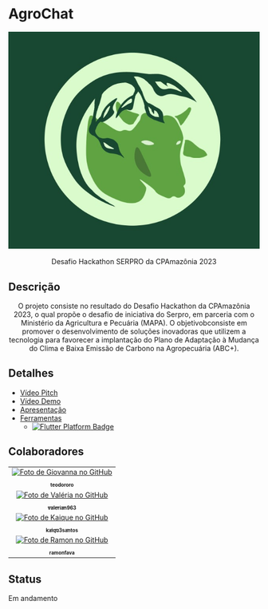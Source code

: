 # AgroChat

<div align="center">
<img src="Logo_AgroChat.JPG" alt="Logo" >
<p align="center">Desafio Hackathon SERPRO da CPAmazônia 2023</p>
</div>

## Descrição 
<p align="center">O projeto consiste no resultado do Desafio Hackathon da CPAmazônia 2023, o qual propõe o desafio de iniciativa do Serpro, em parceria com o Ministério da Agricultura e Pecuária (MAPA). O objetivobconsiste em promover o desenvolvimento de soluções inovadoras que utilizem a tecnologia para favorecer a implantação do Plano de Adaptação à Mudança do Clima e Baixa Emissão de Carbono na Agropecuária (ABC+).</p>

## Detalhes
<!--ts-->
   * [Vídeo Pitch](#)
   * [Vídeo Demo](https://youtube.com/shorts/igeE1SR0M9I?feature=share)
   * [Apresentação](#apresentacao)
   * [Ferramentas](#ferramentas)
      * <a href="https://github.com/EdsonBueno/infinite_scroll_pagination" rel="noopener" target="_blank"><img src="https://img.shields.io/badge/platform-flutter-ff69b4.svg" alt="Flutter Platform Badge"></a>

<!--te-->
## Colaboradores
<table>
  
  <tr>
    <td align="center">
      <a href="http://github.com/u/64561542"> 
        <img src="https://avatars.githubusercontent.com/<teodororo>" width="100px;" alt="Foto de Giovanna no GitHub"/><br>
        <sub>
        <sub>
          <b>teodororo</b>
        </sub>
      </a>
    </td>
  </tr>
<tr>
    <td align="center">
      <a href="http://github.com/valerian963"> 
        <img src="https://avatars.githubusercontent.com/<teodororo>" width="100px;" alt="Foto de Valéria no GitHub"/><br>
        <sub>
        <sub>
          <b>valerian963</b>
        </sub>
      </a>
    </td>
  </tr>
          
   <tr>
    <td align="center">
      <a href="http://github.com/kaiqu3santos"> 
        <img src="https://avatars.githubusercontent.com/<teodororo>" width="100px;" alt="Foto de Kaique no GitHub"/><br>
        <sub>
        <sub>
          <b>kaiqu3santos</b>
        </sub>
      </a>
    </td>
  </tr>
<tr>
    <td align="center">
      <a href="http://github.com/ramonfava"> 
        <img src="https://avatars.githubusercontent.com/<teodororo>" width="100px;" alt="Foto de Ramon no GitHub"/><br>
        <sub>
        <sub>
          <b>ramonfava</b>
        </sub>
      </a>
    </td>
  </tr>
        </table>
          
## Status
Em andamento
